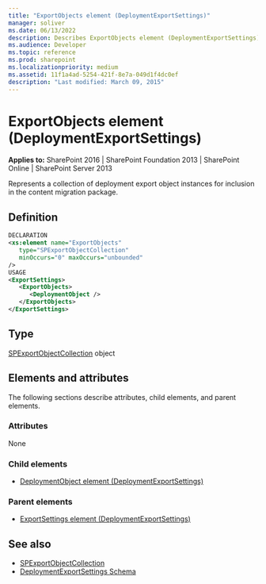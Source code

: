 ```yaml
---
title: "ExportObjects element (DeploymentExportSettings)"
manager: soliver
ms.date: 06/13/2022
description: Describes ExportObjects element (DeploymentExportSettings) and includes information on usage, elements, and attributes.
ms.audience: Developer
ms.topic: reference
ms.prod: sharepoint
ms.localizationpriority: medium
ms.assetid: 11f1a4ad-5254-421f-8e7a-049d1f4dc0ef
description: "Last modified: March 09, 2015"
---
```


# ExportObjects element (DeploymentExportSettings)

**Applies to:** SharePoint 2016 | SharePoint Foundation 2013 | SharePoint Online | SharePoint Server 2013
  
Represents a collection of deployment export object instances for inclusion in the content migration package.

## Definition

```XML
DECLARATION
<xs:element name="ExportObjects" 
   type="SPExportObjectCollection" 
   minOccurs="0" maxOccurs="unbounded" 
/>
USAGE
<ExportSettings>
   <ExportObjects>
      <DeploymentObject />
   </ExportObjects>
</ExportSettings>

```

## Type

[SPExportObjectCollection](https://msdn.microsoft.com/library/Microsoft.SharePoint.Deployment.SPExportObjectCollection.aspx) object
  
## Elements and attributes

The following sections describe attributes, child elements, and parent elements.

### Attributes

None
   
### Child elements

- [DeploymentObject element (DeploymentExportSettings)](deploymentobject-element-deploymentexportsettings.md)
   
### Parent elements

- [ExportSettings element (DeploymentExportSettings)](exportsettings-element-deploymentexportsettings.md)
   
## See also

- [SPExportObjectCollection](https://msdn.microsoft.com/library/Microsoft.SharePoint.Deployment.SPExportObjectCollection.aspx)
- [DeploymentExportSettings Schema](deploymentexportsettings-schema.md)

